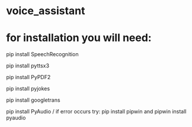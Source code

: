 # voice_assistant

# for installation you will need:

pip install SpeechRecognition

pip install pyttsx3

pip install PyPDF2

pip install pyjokes

pip install googletrans

pip install PyAudio / if error occurs try: pip install pipwin and pipwin install pyaudio
